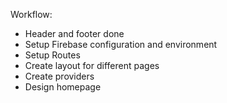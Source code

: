 Workflow: 
 - Header and footer done
 - Setup Firebase configuration and environment
 - Setup Routes
 - Create layout for different pages
 - Create providers
 - Design homepage